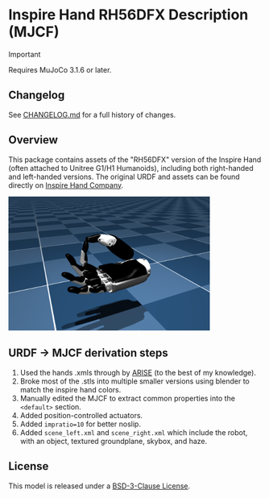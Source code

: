 # Inspire Hand RH56DFX Description (MJCF)

> [!IMPORTANT]
> Requires MuJoCo 3.1.6 or later.

## Changelog

See [CHANGELOG.md](./CHANGELOG.md) for a full history of changes.

## Overview

This package contains assets of the "RH56DFX" version of the Inspire Hand (often attached to Unitree G1/H1 Humanoids), including both right-handed and left-handed versions.
The original URDF and assets can be found directly on
[Inspire Hand Company](https://www.inspire-robots.com/).

<p float="left">
  <img src="inspire_hand.png" width="400">
</p>

## URDF → MJCF derivation steps

1. Used the hands .xmls through by [ARISE](https://github.com/ARISE-Initiative/robosuite) (to the best of my knowledge). 
2. Broke most of the .stls into multiple smaller versions using blender to match the inspire hand colors.
3. Manually edited the MJCF to extract common properties into the `<default>` section.
4. Added position-controlled actuators.
5. Added `impratio=10` for better noslip.
6. Added `scene_left.xml` and `scene_right.xml` which include the robot, with
    an object, textured groundplane, skybox, and haze.

## License

This model is released under a [BSD-3-Clause License](LICENSE).